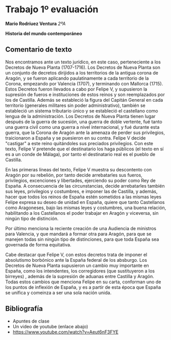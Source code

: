 
# Trabajo 1º evaluación

**Mario Rodríuez Ventura**
*2ºA*

**Historia del mundo contemporáneo**


## Comentario de texto

Nos encontramos ante un texto jurídico, en este caso, perteneciente a los Decretos de Nueva Planta (1707-1716). Los Decretos de Nueva Planta son un conjunto de decretos dirijidos a los territorios de la antigua corona de Aragón, y se fueron aplicando paulatinamente a cada territorio de la Corona, empezando por Valencia (1707), y terminando con Mallorca (1715). Estos Decretos fueron llevados a cabo por Felipe V, y supusieron la supresión de fueros e instituciones de estos reinos y son reemplazados por los de Castilla. Además se estableció la figura del Capitán General en cada territorio (generales militares sin poder administrativo), también se estableció un sistema tributario único y se estableció el castellano como lengua de la administración. Los Decretos de Nueva Planta tienen lugar después de la guerra de sucesión, una guerra de doble vertente, fué tanto una guerra civil como una guerra a nivel internacional, y fué durante esta guerra, que la Corona de Aragón ante la amenaza de perder sus privilegios, traicionaron a España y se puesieron en su contra. Felipe V decide "castigar" a este reino quitándoles sus preciados privilegios. Con este texto, Felipe V pretende que el destinatario los haga públicos (el texto en sí es a un conde de Málaga), por tanto el destinatario real es el pueblo de Castilla.

En las primeras líneas del texto, Felipe V muestra su descontento con Aragón por su rebelión, por tanto decide arrebatarles sus fueros, privilegios, excenciones y libertades, ejerciendo su poder como Rey de España.
A consecuencia de las circunstancias, decide arrebatarles también sus leyes, privilegios y costumbres, e imponer las de Castilla, y además, hacer que todos los reinos de España estén sometidos a las mismas leyes
Felipe expresa su deseo de unidad en España, quiere que tanto Castellanos como Aragoneses, bajo las mismas leyes y costumbres, una buena relación, habilitando a los Castellanos el poder trabajar en Aragón y viceversa, sin ningún tipo de distinción.

Por último menciona la reciente creación de una Audiencia de ministros para Valencia, y que mandará a formar otra para Aragón, para que se manejen todas sin ningún tipo de distinciones, para que toda España sea governada de forma equitativa.

Cabe destacar que Felipe V, con estos decretos trata de imponer el absolutismo borbónico ante la España federal de los absburgo.
Los Decretos de Nueva Planta supusieron un cambio muy importante en España, como los intendentes, los corregidores (que sustituyeron a los birreyes) , además de la supresión de aduanas entre Castilla y Aragón. Todas estos cambios que menciona Felipe en su carta, conforman uno de los puntos de inflexión de España, y es a partir de esta época que España se unifica y comeinza a ser una sola nación unida.

## Bibliografía 
- Apuntes de clase
- Un video de youtube (enlace abajo)
- https://www.youtube.com/watch?v=Aeut6nF3FYE 
